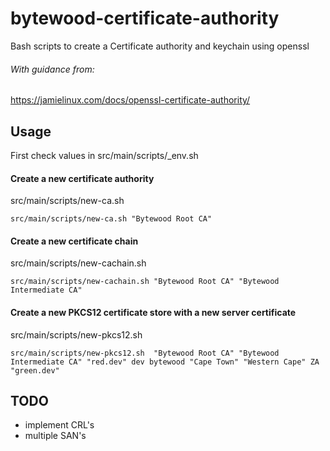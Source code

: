 # bytewood-certificate-authority

Bash scripts to create a Certificate authority and keychain using openssl

###### With guidance from:
https://jamielinux.com/docs/openssl-certificate-authority/

## Usage
First check values in src/main/scripts/_env.sh

#### Create a new certificate authority
src/main/scripts/new-ca.sh <root-ca-name>
```
src/main/scripts/new-ca.sh "Bytewood Root CA"
```

#### Create a new certificate chain
src/main/scripts/new-cachain.sh <root-ca-name> <intermediate-ca-name>
```
src/main/scripts/new-cachain.sh "Bytewood Root CA" "Bytewood Intermediate CA"
```

#### Create a new PKCS12 certificate store with a new server certificate
src/main/scripts/new-pkcs12.sh  <root-ca-name> <intermediat-ca-name> <cn> <ou> <o> <city> <state> <country-code> <SAN>
```
src/main/scripts/new-pkcs12.sh  "Bytewood Root CA" "Bytewood Intermediate CA" "red.dev" dev bytewood "Cape Town" "Western Cape" ZA "green.dev"
```

## TODO
- implement CRL's
- multiple SAN's
